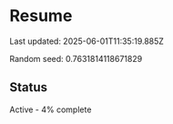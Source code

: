# Resume

Last updated: 2025-06-01T11:35:19.885Z

Random seed: 0.7631814118671829

## Status

Active - 4% complete